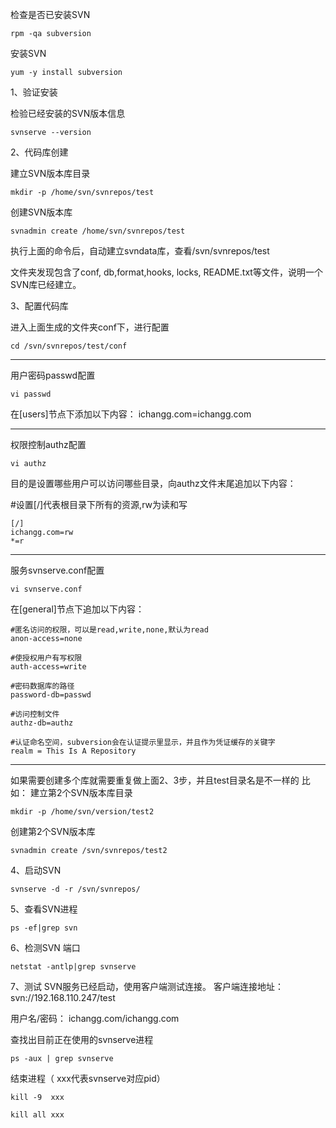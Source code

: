 检查是否已安装SVN
```
rpm -qa subversion
```
安装SVN
```
yum -y install subversion
```
1、验证安装

检验已经安装的SVN版本信息
```
svnserve --version
```
2、代码库创建

建立SVN版本库目录
```
mkdir -p /home/svn/svnrepos/test
```
创建SVN版本库
```
svnadmin create /home/svn/svnrepos/test
```
执行上面的命令后，自动建立svndata库，查看/svn/svnrepos/test

文件夹发现包含了conf, db,format,hooks, locks, README.txt等文件，说明一个SVN库已经建立。


3、配置代码库

进入上面生成的文件夹conf下，进行配置
```
cd /svn/svnrepos/test/conf
```
---------------------------------------------------
用户密码passwd配置
```
vi passwd
```
在[users]节点下添加以下内容：
ichangg.com=ichangg.com

---------------------------------------------------

权限控制authz配置
```
vi authz
```
目的是设置哪些用户可以访问哪些目录，向authz文件末尾追加以下内容：

#设置[/]代表根目录下所有的资源,rw为读和写
```
[/]
ichangg.com=rw
*=r
```
---------------------------------------------------

服务svnserve.conf配置
```
vi svnserve.conf
```
在[general]节点下追加以下内容：
```
#匿名访问的权限，可以是read,write,none,默认为read
anon-access=none

#使授权用户有写权限
auth-access=write

#密码数据库的路径
password-db=passwd

#访问控制文件
authz-db=authz

#认证命名空间，subversion会在认证提示里显示，并且作为凭证缓存的关键字
realm = This Is A Repository
```
---------------------------------------------------
如果需要创建多个库就需要重复做上面2、3步，并且test目录名是不一样的
比如：
建立第2个SVN版本库目录
```
mkdir -p /home/svn/version/test2
```
创建第2个SVN版本库
```
svnadmin create /svn/svnrepos/test2
```


4、启动SVN
```
svnserve -d -r /svn/svnrepos/
```

5、查看SVN进程
```
ps -ef|grep svn
```

6、检测SVN 端口
```
netstat -antlp|grep svnserve
```

7、测试
SVN服务已经启动，使用客户端测试连接。
客户端连接地址：svn://192.168.110.247/test

用户名/密码： ichangg.com/ichangg.com




查找出目前正在使用的svnserve进程
```
ps -aux | grep svnserve
```
结束进程（ xxx代表svnserve对应pid）
```
kill -9  xxx

kill all xxx
```
